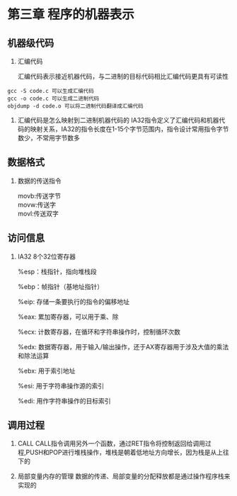 # 第三章 程序的机器表示

## 机器级代码
1. 汇编代码

    汇编代码表示接近机器代码，与二进制的目标代码相比汇编代码更具有可读性

``` shell
gcc -S code.c 可以生成汇编代码
gcc -o code.c 可以生成二进制代码
objdump -d code.o 可以将二进制代码翻译成汇编代码
```

1. 汇编代码是怎么映射到二进制机器代码的
    IA32指令定义了汇编代码和机器代码的映射关系，IA32的指令长度在1-15个字节范围内，指令设计常用指令字节数少，不常用字节数多

## 数据格式
1. 数据的传送指令

    movb:传送字节 <br>
    movw:传送字 <br>
    movl:传送双字 <br>
    
## 访问信息
1. IA32 8个32位寄存器

    %esp：栈指针，指向堆栈段

    %ebp：帧指针（基地址指针）

    %eip: 存储一条要执行的指令的偏移地址
    
    %eax: 累加寄存器，可以用于乘、除

    %ecx: 计数寄存器，在循环和字符串操作时，控制循环次数

    %edx: 数据寄存器，用于输入/输出操作，还于AX寄存器用于涉及大值的乘法和除法运算

    %ebx: 用于索引地址

    %esi: 用于字符串操作源的索引

    %edi: 用作字符串操作的目标索引

## 调用过程
1. CALL
    CALL指令调用另外一个函数，通过RET指令将控制返回给调用过程,PUSH和POP进行堆栈操作，堆栈是朝着低地址方向增长，因为栈是从上往下的

1. 局部变量内存的管理
    数据的传递、局部变量的分配释放都是通过操作程序栈来实现的
